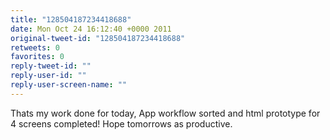 ```yaml
---
title: "128504187234418688"
date: Mon Oct 24 16:12:40 +0000 2011
original-tweet-id: "128504187234418688"
retweets: 0
favorites: 0
reply-tweet-id: ""
reply-user-id: ""
reply-user-screen-name: ""
---
```

Thats my work done for today, App workflow sorted and html prototype for 4 screens completed! Hope tomorrows as productive.
